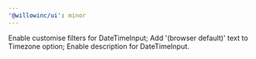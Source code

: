 ```yaml
---
'@willowinc/ui': minor
---
```


Enable customise filters for DateTimeInput;
Add '(browser default)' text to Timezone option;
Enable description for DateTimeInput.
